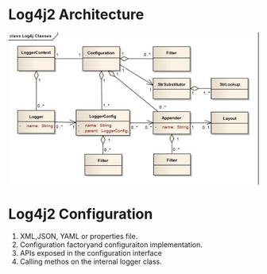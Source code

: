 # Log4j2 Architecture
![img.png](img.png)
# Log4j2 Configuration
1. XML,JSON, YAML or properties file.
2. Configuration factoryand configuraiton implementation.
3. APIs exposed in the configuration interface
4. Calling methos on the internal logger class.